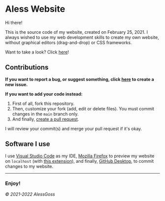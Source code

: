 # Aless Website

Hi there!

This is the source code of my website, created on February 25, 2021. I always wished to use my web development skills to create my own website, without graphical editors (drag-and-drop) or CSS frameworks.

Want to take a look? Click [here](https://alessgoss.github.io/)!

## Contributions

**If you want to report a bug, or suggest something, click [here](https://github.com/AlessGoss/alessgoss.github.io/issues/new) to create a new issue.**

**If you want to add your code instead:**

1. First of all, fork this repository.
2. Then, customize your fork (add, edit or delete files). You must commit changes in the `main` branch only.
3. And finally, [create a pull request](https://github.com/AlessGoss/alessgoss.github.io/compare).

I will review your commit(s) and merge your pull request if it's okay.

## Software I use

I use [Visual Studio Code](https://code.visualstudio.com) as my IDE, [Mozilla Firefox](https://www.mozilla.org/en-US/firefox) to preview my website on `localhost` (with [this extension](https://marketplace.visualstudio.com/items?itemName=ritwickdey.LiveServer)), and finally, [GitHub Desktop](https://desktop.github.com/), to commit changes to my website.

---

### Enjoy!

_&copy; 2021-2022 AlessGoss_
